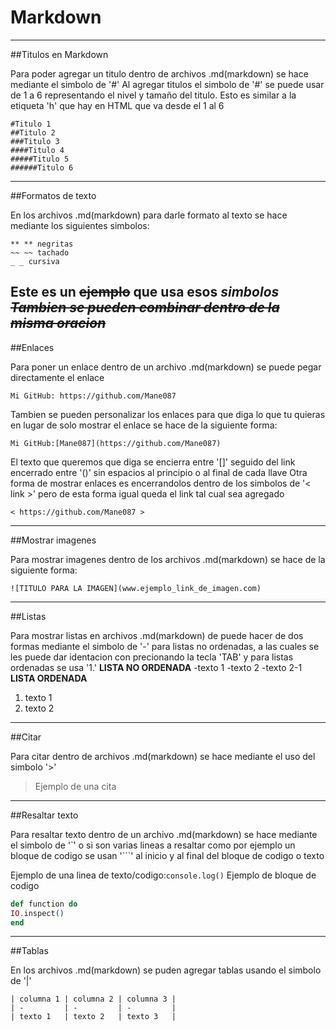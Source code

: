# Markdown
---
##Titulos en Markdown

Para poder agregar un titulo dentro de archivos .md(markdown) se hace mediante el simbolo de '#'
Al agregar titulos el simbolo de '#' se puede usar de 1 a 6 representando el nivel y tamaño del titulo. Esto es similar a la etiqueta 'h' que hay en HTML que va desde el 1 al 6
```
#Titulo 1
##Titulo 2
###Titulo 3
####Titulo 4
#####Titulo 5
######Titulo 6
```
---  
##Formatos de texto

En los archivos .md(markdown) para darle formato al texto se hace mediante los siguientes simbolos:
```
** ** negritas
~~ ~~ tachado
_ _ cursiva
```
**Este** es un ~~ejemplo~~ que usa esos _simbolos_
**~~_Tambien se pueden combinar dentro de la misma oracion_~~**
---
##Enlaces

Para poner un enlace dentro de un archivo .md(markdown) se puede pegar directamente el enlace 
```
Mi GitHub: https://github.com/Mane087
```
Tambien se pueden personalizar los enlaces para que diga lo que tu quieras en lugar de solo mostrar el enlace se hace de la siguiente forma:
```
Mi GitHub:[Mane087](https://github.com/Mane087)
```
El texto que queremos que diga se encierra entre '[]' seguido del link encerrado entre '()' sin espacios al principio o al final de cada llave
Otra forma de mostrar enlaces es encerrandolos dentro de los simbolos de '< link >' pero de esta forma igual queda el link tal cual sea agregado
```
< https://github.com/Mane087 >
```
---
##Mostrar imagenes

Para mostrar imagenes dentro de los archivos .md(markdown) se hace de la siguiente forma: 
```
![TITULO PARA LA IMAGEN](www.ejemplo_link_de_imagen.com)
```
---
##Listas

Para mostrar listas en archivos .md(markdown) de puede hacer de dos formas mediante el simbolo de '-' para listas no ordenadas, a las cuales se les puede dar identacion con precionando la tecla 'TAB' y para listas ordenadas se usa '1.'
**LISTA NO ORDENADA**
-texto 1
-texto 2
  -texto 2-1
**LISTA ORDENADA**
1. texto 1
2. texto 2
---
##Citar

Para citar dentro de archivos .md(markdown) se hace mediante el uso del simbolo '>'
>Ejemplo de una cita
---
##Resaltar texto

Para resaltar texto dentro de un archivo .md(markdown) se hace mediante el simbolo de '`' o si son varias lineas a resaltar como por ejemplo un bloque de codigo se usan '```' al inicio y al final del bloque de codigo o texto

Ejemplo de una linea de texto/codigo:`console.log()`
Ejemplo de bloque de codigo
```Elixir
def function do
IO.inspect()
end
```
---
##Tablas 

En los archivos .md(markdown) se puden agregar tablas usando el simbolo de  '|'
```
| columna 1 | columna 2 | columna 3 |
| -         | -         | -         |
| texto 1   | texto 2   | texto 3   |
```

